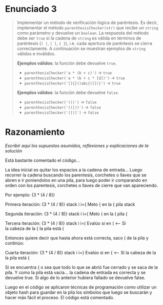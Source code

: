 # Enunciado 3

> Implementar un método de verificación lógica de paréntesis. Es decir, implementar el método `parenthesisChecker(str)` que recibe un `string` como parámetro y devuelve un `boolean`. La respuesta del método debe ser `true` si la cadena de `string` es válida en términos de paréntesis (`( )`, `[ ]`, `{ }`), i.e. cada apertura de paréntesis se cierra correctamente. A continuación se muestran ejemplos de `string` válidos e inválidos.
> 
> **Ejemplos válidos**: la función debe devuelve `true`.
>
> - `parenthesisChecker('a * (b + c)')` → `true`
> - `parenthesisChecker('a * (b + c * [d])')` → `true`
> - `parenthesisChecker('[]{}()abc{([])}')` → `true`
>
> **Ejemplos válidos**: la función debe devuelve `false`.
>
> - `parenthesisChecker('(()')` → `false`
> - `parenthesisChecker('(([))')` → `false`
> - `parenthesisChecker('([)]')` → `false`

# Razonamiento

_Escribir aquí los supuestos asumidos, reflexiones y explicaciones de la solución_

Está bastante comentado el código...

La idea inicial es quitar los espacios a la cadena de entrada...
Luego recorrer la cadena buscando los parentesis, corchetes o llaves que se abren e ir poniendolos en una pila, para luego poder ir comparando en orden con los parentesis, 
corchetes o llaves de cierre que van apareciendo. 

Por ejemplo: {3 * (4 / 8)} 

Primera iteración:    {3 * (4 / 8)}                                        stack
                      i                i={      Meto { en la                {
                                                pila stack

Segunda iteración:   {3 * (4 / 8)}                                         stack
                          i            i=(      Meto ( en la                (
                                                pila                        {
                                                                                

Tercera iteración:   {3 * (4 / 8)}                                         stack
                                i      i=)      Evalúo si en                 (    <-- Sí  
                                                la cabeza de la              {
                                                la pila está (     

Entonces quiere decir que hasta ahora está correcta, saco ( de la pila y continúo:

Cuarta iteración:   {3 * (4 / 8)}                                         stack
                                i      i=}      Evalúo si en                {    <-- Sí                      la cabeza de la              
                                                la pila está {     

Sí se encuentra { o sea que todo lo que se abrió fue cerrado y se saca de la pila. Y como la 
pila está vacía... la cadena de entrada es correcta y se devuelve true. Si algo de lo anterior hubiera fallado se devuelve false.

Luego en el código se aplicaron técnicas de programación como utilizar un objeto hash para guardar en la pila los símbolos que luego se buscarán y hacer más fácil el proceso. El código está comentado.